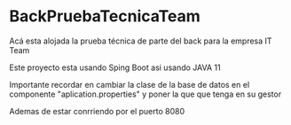 # BackPruebaTecnicaTeam
Acá esta alojada la prueba técnica de parte del back para la empresa IT Team 

Este proyecto esta usando Sping Boot asi usando JAVA 11

Importante recordar en cambiar la clase de la base de datos en el componente "aplication.properties" y poner la que que tenga en su gestor

Ademas de estar conrriendo por el puerto 8080
